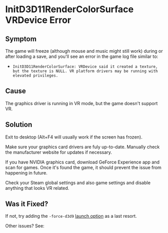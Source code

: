 # InitD3D11RenderColorSurface VRDevice Error
## Symptom

The game will freeze (although mouse and music might still work) during or after loading a save, and you'll see an error in the game log file similar to:

* `InitD3D11RenderColorSurface: VRDevice said it created a texture, but the texture is NULL. VR platform drivers may be running with elevated privileges.`

## Cause

The graphics driver is running in VR mode, but the game doesn't support VR.

## Solution

Exit to desktop (Alt+F4 will usually work if the screen has frozen).

Make sure your graphics card drivers are fuly up-to-date. Manually check the manufacturer website for updates if necessary.

If you have NVIDIA graphics card, download GeForce Experience app and scan for games. Once it's found the game, it should prevent the issue from happening in future.

Check your Steam global settings and also game settings and disable anything that looks VR related.

## Was it Fixed?

If not, try adding the `-force-d3d9` [launch option](https://steamcommunity.com/sharedfiles/filedetails/?id=466981085) as a last resort.

Other issues? See: [](Troubleshooting.md)